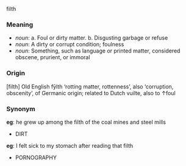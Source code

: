 filth
### Meaning
+ _noun_: 
   a. Foul or dirty matter.
   b. Disgusting garbage or refuse
+ _noun_: A dirty or corrupt condition; foulness
+ _noun_: Something, such as language or printed matter, considered obscene, prurient, or immoral

### Origin

[filth] Old English fȳlth ‘rotting matter, rottenness’, also ‘corruption, obscenity’, of Germanic origin; related to Dutch vuilte, also to ↑foul

### Synonym

__eg__:  he grew up among the filth of the coal mines and steel mills

+ DIRT

__eg__: I felt sick to my stomach after reading that filth

+ PORNOGRAPHY


